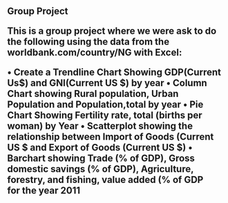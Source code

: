 <h2>Group Project</2>

<p>This is a group project where we were ask to do the following using the data from the worldbank.com/country/NG with Excel:

• Create a Trendline Chart Showing GDP(Current Us$) and GNI(Current US $) by year
• Column Chart showing Rural population, Urban Population and Population,total by year
• Pie Chart Showing Fertility rate, total (births per woman) by Year
• Scatterplot showing the relationship between Import of Goods (Current US $ and Export of Goods (Current US $)
• Barchart showing Trade (% of GDP), Gross domestic savings (% of GDP), Agriculture, forestry, and fishing, value added (% of GDP for the year 2011
</p>
